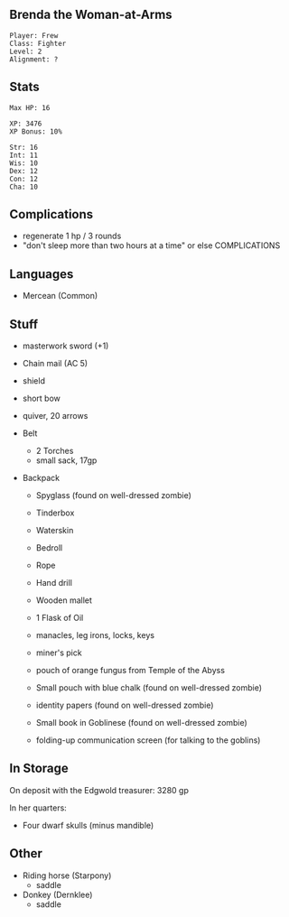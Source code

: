 
## Brenda the Woman-at-Arms

    Player: Frew
    Class: Fighter
    Level: 2
    Alignment: ?

## Stats

    Max HP: 16

    XP: 3476
    XP Bonus: 10%

    Str: 16
    Int: 11
    Wis: 10
    Dex: 12
    Con: 12
    Cha: 10

## Complications

* regenerate 1 hp / 3 rounds
* "don't sleep more than two hours at a time" or else COMPLICATIONS

## Languages

- Mercean (Common)

## Stuff

* masterwork sword (+1)
* Chain mail (AC 5)
* shield
* short bow
* quiver, 20 arrows

* Belt
  * 2 Torches
  * small sack, 17gp

* Backpack
  * Spyglass (found on well-dressed zombie)
  * Tinderbox
  * Waterskin
  * Bedroll
  * Rope
  * Hand drill
  * Wooden mallet
  * 1 Flask of Oil
  * manacles, leg irons, locks, keys
  * miner's pick

  * pouch of orange fungus from Temple of the Abyss
  * Small pouch with blue chalk (found on well-dressed zombie)
  * identity papers (found on well-dressed zombie)
  * Small book in Goblinese (found on well-dressed zombie)

  * folding-up communication screen (for talking to the goblins)

## In Storage

On deposit with the Edgwold treasurer: 3280 gp

In her quarters:

  * Four dwarf skulls (minus mandible)

## Other

* Riding horse (Starpony)
  * saddle
* Donkey (Dernklee)
  * saddle
